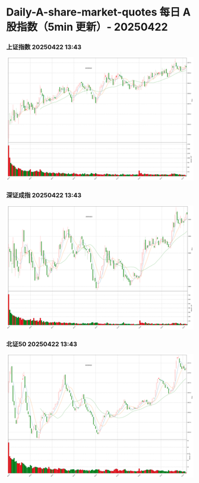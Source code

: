 
# Daily-A-share-market-quotes 每日 A 股指数（5min 更新）- 20250422

### 上证指数 20250422 13:43
![](./fig/2025/4/20250422-sh000001.png)

### 深证成指 20250422 13:43
![](./fig/2025/4/20250422-sz399001.png)

### 北证50 20250422 13:43
![](./fig/2025/4/20250422-bj899050.png)
